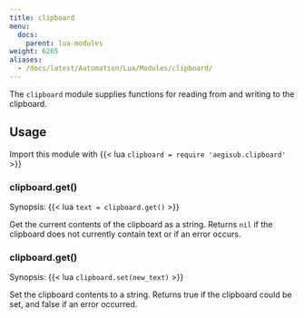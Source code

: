 ```yaml
---
title: clipboard
menu:
  docs:
    parent: lua-modules
weight: 6265
aliases:
  - /docs/latest/Automation/Lua/Modules/clipboard/
---
```


The `clipboard` module supplies functions for reading from and writing to the clipboard.

## Usage

Import this module with {{< lua `clipboard = require 'aegisub.clipboard'` >}}

### clipboard.get()

Synopsis: {{< lua `text = clipboard.get()` >}}

Get the current contents of the clipboard as a string.
Returns `nil` if the clipboard does not currently contain text or if an error occurs.

### clipboard.get()

Synopsis: {{< lua `clipboard.set(new_text)` >}}

Set the clipboard contents to a string.
Returns true if the clipboard could be set, and false if an error occurred.
